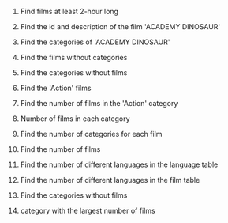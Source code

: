 1. Find films at least 2-hour long

2. Find the id and description of the film 'ACADEMY DINOSAUR'

3. Find the categories of 'ACADEMY DINOSAUR'

4. Find the films without categories

5. Find the categories without films

6. Find the 'Action' films

7. Find the number of films in the 'Action' category

8. Number of films in each category

9. Find the number of categories for each film

10. Find the number of films

11. Find the number of different languages in the language table

12. Find the number of different languages in the film table

13. Find the categories without films

14. category with the largest number of films

